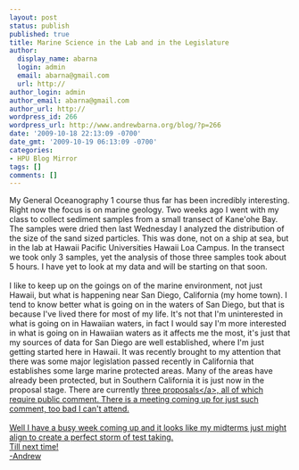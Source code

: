 ```yaml
---
layout: post
status: publish
published: true
title: Marine Science in the Lab and in the Legislature
author:
  display_name: abarna
  login: admin
  email: abarna@gmail.com
  url: http://
author_login: admin
author_email: abarna@gmail.com
author_url: http://
wordpress_id: 266
wordpress_url: http://www.andrewbarna.org/blog/?p=266
date: '2009-10-18 22:13:09 -0700'
date_gmt: '2009-10-19 06:13:09 -0700'
categories:
- HPU Blog Mirror
tags: []
comments: []
---
```

<p>My General Oceanography 1 course thus far has been incredibly interesting. Right now the focus is on marine geology. Two weeks ago I went with my class to collect sediment samples from a small transect of Kane'ohe Bay. The samples were dried then last Wednesday I analyzed the distribution of the size of the sand sized particles. This was done, not on a ship at sea, but in the lab at Hawaii Pacific Universities Hawaii Loa Campus. In the transect we took only 3 samples, yet the analysis of those three samples took about 5 hours. I have yet to look at my data and will be starting on that soon.<br &#47;><br &#47;>I like to keep up on the goings on of the marine environment, not just Hawaii, but what is happening near San Diego, California (my home town). I tend to know better what is going on in the waters of San Diego, but that is because I've lived there for most of my life. It's not that I'm uninterested in what is going on in Hawaiian waters, in fact I would say I'm more interested in what is going on in Hawaiian waters as it affects me the most, it's just that my sources of data for San Diego are well established, where I'm just getting started here in Hawaii. It was recently brought to my attention that there was some major legislation passed recently in California that establishes some large marine protected areas. Many of the areas have already been protected, but in Southern California it is just now in the proposal stage. There are currently <a href="http:&#47;&#47;www.dfg.ca.gov&#47;mlpa&#47;scrsg-dprops-r3.asp">three proposals<&#47;a>, all of which require public comment. There is a meeting coming up for just such comment, too bad I can't attend.<br &#47;><br &#47;>Well I have a busy week coming up and it looks like my midterms just might align to create a perfect storm of test taking.<br &#47;>Till next time!<br &#47;>-Andrew</p>
